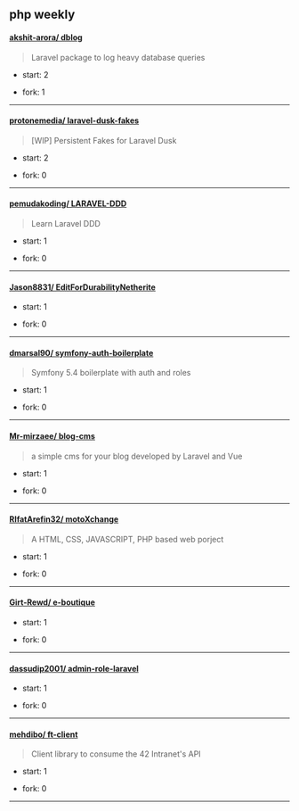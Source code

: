 ## php weekly

#### [akshit-arora/ dblog](https://github.com/akshit-arora/dblog)
>  Laravel package to log heavy database queries
+ start: 2
+ fork: 1
---
#### [protonemedia/ laravel-dusk-fakes](https://github.com/protonemedia/laravel-dusk-fakes)
>  [WIP] Persistent Fakes for Laravel Dusk
+ start: 2
+ fork: 0
---
#### [pemudakoding/ LARAVEL-DDD](https://github.com/pemudakoding/LARAVEL-DDD)
>  Learn Laravel DDD
+ start: 1
+ fork: 0
---
#### [Jason8831/ EditForDurabilityNetherite](https://github.com/Jason8831/EditForDurabilityNetherite)
>  
+ start: 1
+ fork: 0
---
#### [dmarsal90/ symfony-auth-boilerplate](https://github.com/dmarsal90/symfony-auth-boilerplate)
>  Symfony 5.4 boilerplate with auth and roles
+ start: 1
+ fork: 0
---
#### [Mr-mirzaee/ blog-cms](https://github.com/Mr-mirzaee/blog-cms)
>  a simple cms for your blog developed by Laravel and Vue
+ start: 1
+ fork: 0
---
#### [RIfatArefin32/ motoXchange](https://github.com/RIfatArefin32/motoXchange)
>  A HTML, CSS, JAVASCRIPT, PHP based web porject
+ start: 1
+ fork: 0
---
#### [Girt-Rewd/ e-boutique](https://github.com/Girt-Rewd/e-boutique)
>  
+ start: 1
+ fork: 0
---
#### [dassudip2001/ admin-role-laravel](https://github.com/dassudip2001/admin-role-laravel)
>  
+ start: 1
+ fork: 0
---
#### [mehdibo/ ft-client](https://github.com/mehdibo/ft-client)
>  Client library to consume the 42 Intranet's API
+ start: 1
+ fork: 0
---